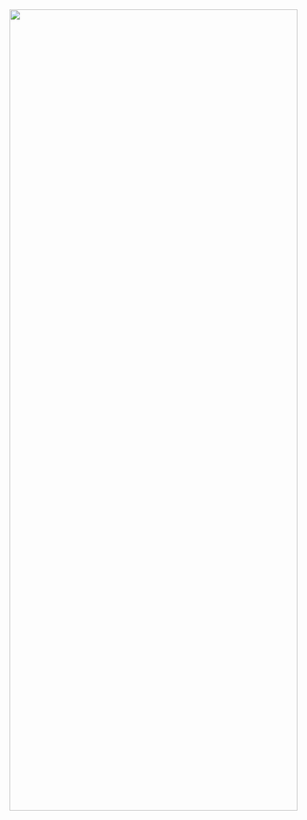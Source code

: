<div style="width:100%">
  <img src="assets/spglitchbanner.gif" width="100%" height="60%" style="object-fit:cover">
</div>
